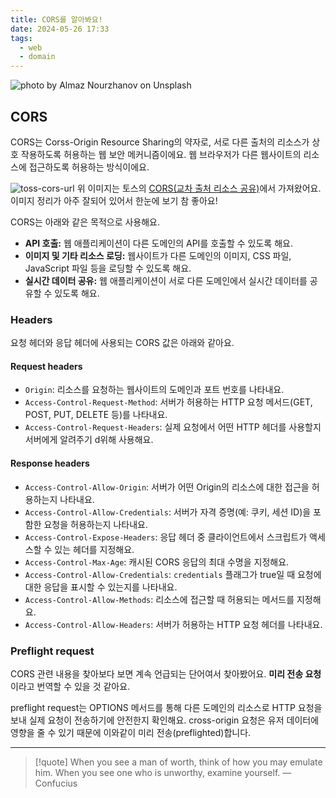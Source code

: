 ```yaml
---
title: CORS를 알아봐요!
date: 2024-05-26 17:33
tags:
  - web
  - domain
---
```


![photo by Almaz Nourzhanov on Unsplash](https://images.unsplash.com/photo-1714163399590-12e5d8c728f2?crop=entropy&cs=srgb&fm=jpg&ixid=M3wzNjM5Nzd8MHwxfHJhbmRvbXx8fHx8fHx8fDE3MTY3MTI0MjJ8&ixlib=rb-4.0.3&q=85&w=768&h=432)

## CORS
CORS는 Corss-Origin Resource Sharing의 약자로, 서로 다른 출처의 리소스가 상호 작용하도록 허용하는 웹 보안 메커니즘이에요.
웹 브라우저가 다른 웹사이트의 리소스에 접근하도록 허용하는 방식이에요.

![toss-cors-url](assets/cors-url.png)
위 이미지는 토스의 [CORS(교차 출처 리소스 공유)](https://docs.tosspayments.com/resources/glossary/cors)에서 가져왔어요.
이미지 정리가 아주 잘되어 있어서 한눈에 보기 참 좋아요!

CORS는 아래와 같은 목적으로 사용해요.
- **API 호출:** 웹 애플리케이션이 다른 도메인의 API를 호출할 수 있도록 해요.
- **이미지 및 기타 리소스 로딩:** 웹사이트가 다른 도메인의 이미지, CSS 파일, JavaScript 파일 등을 로딩할 수 있도록 해요.
- **실시간 데이터 공유:** 웹 애플리케이션이 서로 다른 도메인에서 실시간 데이터를 공유할 수 있도록 해요.
### Headers
요청 헤더와 응답 헤더에 사용되는 CORS 값은 아래와 같아요.
#### Request headers
- `Origin`: 리소스를 요청하는 웹사이트의 도메인과 포트 번호를 나타내요.
- `Access-Control-Request-Method`: 서버가 허용하는 HTTP 요청 메서드(GET, POST, PUT, DELETE 등)를 나타내요.
- `Access-Control-Request-Headers`: 실제 요청에서 어떤 HTTP 헤더를 사용할지 서버에게 알려주기 d위해 사용해요.
#### Response headers
- `Access-Control-Allow-Origin`: 서버가 어떤 Origin의 리소스에 대한 접근을 허용하는지 나타내요.
- `Access-Control-Allow-Credentials`: 서버가 자격 증명(예: 쿠키, 세션 ID)을 포함한 요청을 허용하는지 나타내요.
- `Access-Control-Expose-Headers`: 응답 헤더 중 클라이언트에서 스크립트가 액세스할 수 있는 헤더를 지정해요.
- `Access-Control-Max-Age`: 캐시된 CORS 응답의 최대 수명을 지정해요.
- `Access-Control-Allow-Credentials`: `credentials` 플래그가 true일 때 요청에 대한 응답을 표시할 수 있는지를 나타내요.
- `Access-Control-Allow-Methods`: 리소스에 접근할 때 허용되는 메서드를 지정해요.
- `Access-Control-Allow-Headers`: 서버가 허용하는 HTTP 요청 헤더를 나타내요.
### Preflight request
CORS 관련 내용을 찾아보다 보면 계속 언급되는 단어여서 찾아봤어요. **미리 전송 요청**이라고 번역할 수 있을 것 같아요.

preflight request는 OPTIONS 메서드를 통해 다른 도메인의 리소스로 HTTP 요청을 보내 실제 요청이 전송하기에 안전한지 확인해요.
cross-origin 요청은 유저 데이터에 영향을 줄 수 있기 때문에 이와같이 미리 전송(preflighted)합니다.

---

> [!quote] When you see a man of worth, think of how you may emulate him. When you see one who is unworthy, examine yourself.
> — Confucius